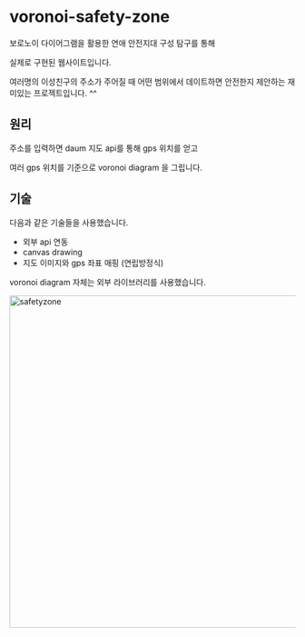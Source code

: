 # voronoi-safety-zone

보로노이 다이어그램을 활용한 연애 안전지대 구성 탐구를 통해

실제로 구현된 웹사이트입니다.

여러명의 이성친구의 주소가 주어질 때 어떤 범위에서 데이트하면 안전한지 제안하는 재미있는 프로젝트입니다. ^^

## 원리

주소를 입력하면 daum 지도 api를 통해 gps 위치를 얻고

여러 gps 위치를 기준으로 voronoi diagram 을 그립니다.

## 기술

다음과 같은 기술들을 사용했습니다.

- 외부 api 연동
- canvas drawing
- 지도 이미지와 gps 좌표 매핑 (연립방정식)

voronoi diagram 자체는 외부 라이브러리를 사용했습니다.

<img width="585" alt="safetyzone" src="https://user-images.githubusercontent.com/73598874/228432504-f4e217e5-161d-4074-a1f4-3052a8be83c7.png">
